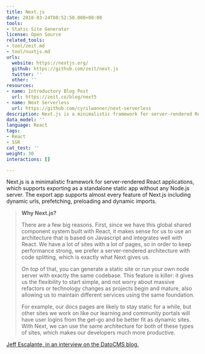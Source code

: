 ```yaml
---
title: Next.js
date: 2018-03-24T08:52:50.000+00:00
tools:
- Static Site Generator
license: Open Source
related_tools:
- tool/zeit.md
- tool/nuxtjs.md
urls:
  website: https://nextjs.org/
  github: https://github.com/zeit/next.js
  twitter: ''
  other: ''
resources:
- name: Introductory Blog Post
  url: https://zeit.co/blog/next5
- name: Next Serverless
  url: https://github.com/cyrilwanner/next-serverless
description: Next.js is a minimalistic framework for server-rendered React applications
data_model: ''
language: React
tags:
- React
- SSR
cat_test: ''
weight: 30
interactions: []

---
```

Next.js is a minimalistic framework for server-rendered React applications, which supports exporting as a standalone static app without any Node.js server. The export app supports almost every feature of Next.js including dynamic urls, prefetching, preloading and dynamic imports.

> **Why Next.js?**
>
> There are a few big reasons. First, since we have this global shared component system built with React, it makes sense for us to use an architecture that is based on Javascript and integrates well with React. We have a lot of sites with a lot of pages, so in order to keep performance strong, we prefer a server-rendered architecture with code splitting, which is exactly what Next gives us.
>
> On top of that, you can generate a static site or run your own node server with exactly the same codebase. This feature is killer: it gives us the flexibility to start simple, and not worry about massive refactors or technology changes as projects begin and mature, also allowing us to maintain different services using the same foundation.
>
> For example, our docs pages are likely to stay static for a while, but other sites we work on like our learning and community portals will have user logins from the get-go and be better fit as dynamic sites. With Next, we can use the same architecture for both of these types of sites, which makes our developers much more productive.

[Jeff Escalante, in an interview on the DatoCMS blog.](https://www.datocms.com/blog/how-hashicorp-gets-the-best-out-of-datocms/)